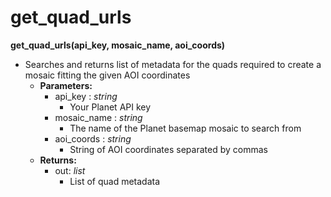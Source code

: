 # get_quad_urls

**get_quad_urls(api_key, mosaic_name, aoi_coords)**
- Searches and returns list of metadata for the quads required to create a mosaic fitting the given AOI coordinates
    - **Parameters:**
      	- api_key : *string*
      	  	- Your Planet API key
      	- mosaic_name : *string*
      	  	- The name of the Planet basemap mosaic to search from
      	- aoi_coords : *string*
      	  	- String of AOI coordinates separated by commas
    - **Returns:**
      	- out: *list*
      	  	- List of quad metadata
